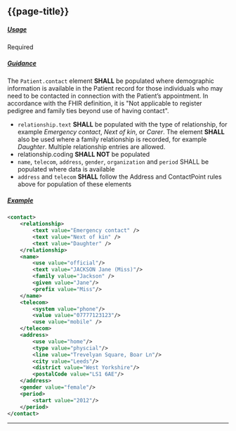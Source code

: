 ## {{page-title}}

<h5><ins>Usage</ins></h5>

<span class="mro-circle required" title="Required"></span> Required

<h5><ins>Guidance</ins></h5>

The `Patient.contact` element **SHALL** be populated where demographic information is available in the Patient record for those individuals who may need to be contacted in connection with the Patient’s appointment. In accordance with the FHIR definition, it is "Not applicable to register pedigree and family ties beyond use of having contact".

- `relationship.text` **SHALL** be populated with the type of relationship, for example _Emergency contact_, _Next of kin_, or _Carer_. The element **SHALL** also be used where a family relationship is recorded, for example _Daughter_. Multiple relationship entries are allowed.
- relationship.coding **SHALL NOT** be populated
- `name`, `telecom`, `address`, `gender`, `organization` and `period` SHALL be populated where data is available
- `address` and `telecom` **SHALL** follow the Address and ContactPoint rules above for population of these elements

<h5><ins>Example</ins></h5>

```xml
<contact>
    <relationship>
        <text value="Emergency contact" />
        <text value="Next of kin" />
        <text value="Daughter" />
    </relationship>
    <name>
        <use value="official"/>
        <text value="JACKSON Jane (Miss)"/>
        <family value="Jackson" />
        <given value="Jane"/>
        <prefix value="Miss"/>
    </name>
    <telecom>
        <system value="phone"/> 
        <value value="07777123123"/> 
        <use value="mobile" />
    </telecom>
    <address>
        <use value="home"/>
        <type value="physcial"/>
        <line value="Trevelyan Square, Boar Ln"/>
        <city value="Leeds"/>
        <district value="West Yorkshire"/>
        <postalCode value="LS1 6AE"/>
    </address>
    <gender value="female"/>
    <period>
        <start value="2012"/>
    </period>
</contact>
```

---